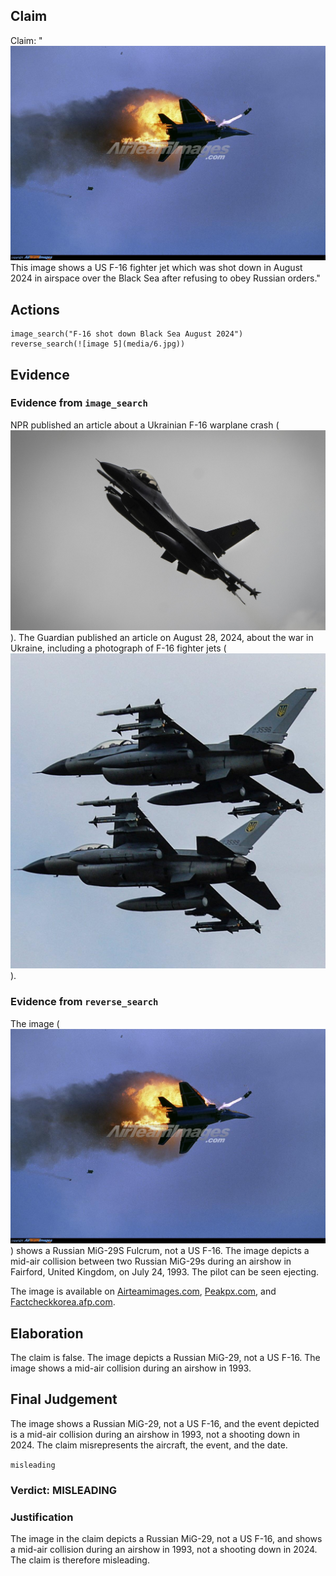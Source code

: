 ## Claim
Claim: "![image 5](media/6.jpg) This image shows a US F-16 fighter jet which was shot down in August 2024 in airspace over the Black Sea after refusing to obey Russian orders."

## Actions
```
image_search("F-16 shot down Black Sea August 2024")
reverse_search(![image 5](media/6.jpg))
```

## Evidence
### Evidence from `image_search`
NPR published an article about a Ukrainian F-16 warplane crash (![image 1612](media/2025-08-07_18-54-1754592849-952551.jpg)). The Guardian published an article on August 28, 2024, about the war in Ukraine, including a photograph of F-16 fighter jets (![image 1613](media/2025-08-07_18-54-1754592850-292576.jpg)).


### Evidence from `reverse_search`
The image (![image 5](media/6.jpg)) shows a Russian MiG-29S Fulcrum, not a US F-16. The image depicts a mid-air collision between two Russian MiG-29s during an airshow in Fairford, United Kingdom, on July 24, 1993. The pilot can be seen ejecting.

The image is available on [Airteamimages.com](https://www.airteamimages.com/mikoyan-gurevich-mig-29_925_russia---russian-air-force_48672), [Peakpx.com](https://www.peakpx.com/en/hd-wallpaper-desktop-oyvnm), and [Factcheckkorea.afp.com](https://factcheckkorea.afp.com/doc.afp.com.324U6AA).


## Elaboration
The claim is false. The image depicts a Russian MiG-29, not a US F-16. The image shows a mid-air collision during an airshow in 1993.


## Final Judgement
The image shows a Russian MiG-29, not a US F-16, and the event depicted is a mid-air collision during an airshow in 1993, not a shooting down in 2024. The claim misrepresents the aircraft, the event, and the date.

`misleading`

### Verdict: MISLEADING

### Justification
The image in the claim depicts a Russian MiG-29, not a US F-16, and shows a mid-air collision during an airshow in 1993, not a shooting down in 2024. The claim is therefore misleading.
